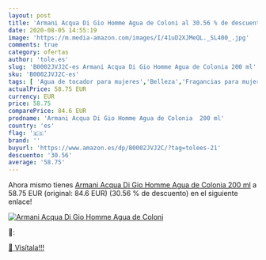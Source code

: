 ```yaml
---
layout: post
title: 'Armani Acqua Di Gio Homme Agua de Coloni al 30.56 % de descuento'
date: 2020-08-05 14:55:19
image: 'https://m.media-amazon.com/images/I/41uD2XJMeQL._SL400_.jpg'
comments: true
category: ofertas
author: 'tole.es'
slug: 'B0002JVJ2C-es Armani Acqua Di Gio Homme Agua de Colonia 200 ml'
sku: 'B0002JVJ2C-es'
tags: [ 'Agua de tocador para mujeres','Belleza','Fragancias para mujeres','Instrumentos de percusión para niños','Instrumentos musicales para niños','Juguetes','Juguetes y juegos','Perfumes y fragancias','Productos para el cuidado de la piel','Sets y juegos para el cuidado de la piel','agua','colonia','de', ]
actualPrice: 58.75 EUR
currency: EUR
price: 58.75
comparePrice: 84.6 EUR
prodname: 'Armani Acqua Di Gio Homme Agua de Colonia  200 ml'
country: 'es'
flag: '🇪🇸'
brand: ''
buyurl: 'https://www.amazon.es/dp/B0002JVJ2C/?tag=tolees-21'
descuento: '30.56'
average: '58.75'
---
```


Ahora mismo tienes [Armani Acqua Di Gio Homme Agua de Colonia  200 ml](https://www.amazon.es/dp/B0002JVJ2C/?tag=tolees-21) a 58.75 EUR (original: 84.6 EUR) (30.56 %  de descuento) en el siguiente enlace!

[![Armani Acqua Di Gio Homme Agua de Coloni](https://m.media-amazon.com/images/I/41uD2XJMeQL._SL400_.jpg)](https://www.amazon.es/dp/B0002JVJ2C/?tag=tolees-21)

🔎:


[🛒 Visítala!!!](https://www.amazon.es/dp/B0002JVJ2C/?tag=tolees-21)
